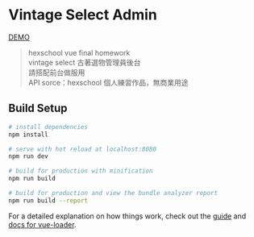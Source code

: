 # Vintage Select Admin
[DEMO](https://linwei5316.github.io/vintage-select-admin/) <br>
> hexschool vue final homework <br>
> vintage select 古著選物管理員後台 <br>
> 請搭配前台做服用 <br>
> API sorce：hexschool  個人練習作品，無商業用途

## Build Setup

``` bash
# install dependencies
npm install

# serve with hot reload at localhost:8080
npm run dev

# build for production with minification
npm run build

# build for production and view the bundle analyzer report
npm run build --report
```

For a detailed explanation on how things work, check out the [guide](http://vuejs-templates.github.io/webpack/) and [docs for vue-loader](http://vuejs.github.io/vue-loader).
